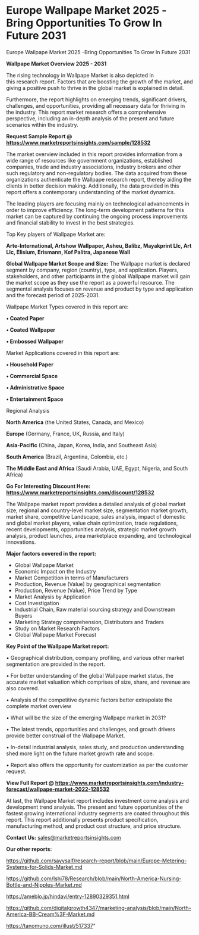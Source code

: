 # Europe Wallpape Market 2025 -Bring Opportunities To Grow In Future 2031
Europe Wallpape Market 2025 -Bring Opportunities To Grow In Future 2031

<Strong> Wallpape Market Overview 2025 - 2031</strong>

The rising technology in Wallpape Market is also depicted in this research report. Factors that are boosting the growth of the market, and giving a positive push to thrive in the global market is explained in detail.

Furthermore, the report highlights on emerging trends, significant drivers, challenges, and opportunities, providing all necessary data for thriving in the industry. This report market research offers a comprehensive perspective, including an in-depth analysis of the present and future scenarios within the industry.

<strong>Request Sample Report @ <a href=https://www.marketreportsinsights.com/sample/128532>https://www.marketreportsinsights.com/sample/128532</a></strong>

The market overview included in this report provides information from a wide range of resources like government organizations, established companies, trade and industry associations, industry brokers and other such regulatory and non-regulatory bodies. The data acquired from these organizations authenticate the Wallpape research report, thereby aiding the clients in better decision making. Additionally, the data provided in this report offers a contemporary understanding of the market dynamics.

The leading players are focusing mainly on technological advancements in order to improve efficiency. The long-term development patterns for this market can be captured by continuing the ongoing process improvements and financial stability to invest in the best strategies.

Top Key players of Wallpape Market are:

<strong>Arte-International, Artshow Wallpaper, Asheu, Balibz, Mayakprint Llc, Art Llc, Elisium, Erismann, Kof Palitra, Japanese Wall</strong>

<strong><b>Global Wallpape Market Scope and Size:</b></strong>
The Wallpape market is declared segment by company, region (country), type, and application. Players, stakeholders, and other participants in the global Wallpape market will gain the market scope as they use the report as a powerful resource. The segmental analysis focuses on revenue and product by type and application and the forecast period of 2025-2031.

Wallpape Market Types covered in this report are:

<strong>• Coated Paper

• Coated Wallpaper

• Embossed Wallpaper</strong>

Market Applications covered in this report are:

<strong>• Household Paper

• Commercial Space

• Administrative Space

• Entertainment Space</strong> 

Regional Analysis

<strong>North America</strong> (the United States, Canada, and Mexico)

<strong>Europe</strong> (Germany, France, UK, Russia, and Italy)

<strong>Asia-Pacific</strong> (China, Japan, Korea, India, and Southeast Asia)

<strong>South America</strong> (Brazil, Argentina, Colombia, etc.)

<strong>The Middle East and Africa</strong> (Saudi Arabia, UAE, Egypt, Nigeria, and South Africa)

<strong>Go For Interesting Discount Here: <a href=https://www.marketreportsinsights.com/discount/128532>https://www.marketreportsinsights.com/discount/128532</a></strong>

The Wallpape market report provides a detailed analysis of global market size, regional and country-level market size, segmentation market growth, market share, competitive Landscape, sales analysis, impact of domestic and global market players, value chain optimization, trade regulations, recent developments, opportunities analysis, strategic market growth analysis, product launches, area marketplace expanding, and technological innovations.

<strong><b>Major factors covered in the report:</b></strong>
<ul>
  <li>Global Wallpape Market </li>
  <li>Economic Impact on the Industry</li>
  <li>Market Competition in terms of Manufacturers</li>
  <li>Production, Revenue (Value) by geographical segmentation</li>
  <li>Production, Revenue (Value), Price Trend by Type</li>
  <li>Market Analysis by Application</li>
  <li>Cost Investigation</li>
  <li>Industrial Chain, Raw material sourcing strategy and Downstream Buyers</li>
  <li>Marketing Strategy comprehension, Distributors and Traders</li>
  <li>Study on Market Research Factors</li>
  <li>Global Wallpape Market Forecast</li>
</ul>

<strong><b>Key Point of the Wallpape Market report:</b></strong>

• Geographical distribution, company profiling, and various other market segmentation are provided in the report.

• For better understanding of the global Wallpape market status, the accurate market valuation which comprises of size, share, and revenue are also covered.

• Analysis of the competitive dynamic factors better extrapolate the complete market overview

• What will be the size of the emerging Wallpape market in 2031?

• The latest trends, opportunities and challenges, and growth drivers provide better construal of the Wallpape Market.

• In-detail industrial analysis, sales study, and production understanding shed more light on the future market growth rate and scope.

• Report also offers the opportunity for customization as per the customer request.

<strong><b>View Full Report @ <a href=https://www.marketreportsinsights.com/industry-forecast/wallpape-market-2022-128532>https://www.marketreportsinsights.com/industry-forecast/wallpape-market-2022-128532</a></b></strong>


At last, the Wallpape Market report includes investment come analysis and development trend analysis. The present and future opportunities of the fastest growing international industry segments are coated throughout this report. This report additionally presents product specification, manufacturing method, and product cost structure, and price structure.

<strong>Contact Us:</strong>
sales@marketreportsinsights.com

<strong>Our other reports:</strong>

<a href=https://github.com/sayysaif/research-report/blob/main/Europe-Metering-Systems-for-Solids-Market.md>https://github.com/sayysaif/research-report/blob/main/Europe-Metering-Systems-for-Solids-Market.md</a>

<a href=https://github.com/Ishi78/Research/blob/main/North-America-Nursing-Bottle-and-Nipples-Market.md>https://github.com/Ishi78/Research/blob/main/North-America-Nursing-Bottle-and-Nipples-Market.md</a>

<a href=https://ameblo.jp/hindavi/entry-12890329351.html>https://ameblo.jp/hindavi/entry-12890329351.html</a>

<a href=https://github.com/digitalgrowth4347/marketing-analysis/blob/main/North-America-BB-Cream%3F-Market.md>https://github.com/digitalgrowth4347/marketing-analysis/blob/main/North-America-BB-Cream%3F-Market.md</a>

<a href=https://tanomuno.com/illust/517337>https://tanomuno.com/illust/517337</a>"
